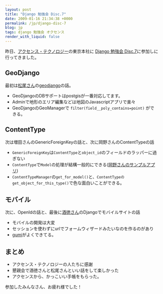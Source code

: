 ```yaml
---
layout: post
title: "Django 勉強会 Disc.7"
date: 2009-01-16 21:34:38 +0000
permalink: /jp/django-disc-7
blog: jp
tags: django 勉強会 オクセンス
render_with_liquid: false
---
```


昨日、[アクセンス・テクノロジー](http://accense.com/)の東京本社に [Django
勉強会 Disc.7](http://djangoproject.jp/etude/7/)に参加しに行ってきました。

## GeoDjango

最初は[松尾さん](https://x.com/tmatsuo)の[geodjango](http://geodjango.org/)の話。

- GeoDjangoのDBサポートはpostgisが一番対応してます。
- Adminで地形のエリア編集などは地図のJavascriptアプリで楽々
- GeoDjangoのGeoManagerで `filter(field__poly_contains=point)` ができる。

## ContentType

次は増田さんのGenericForeignKeyの話と、次に岡野さんのContentTypeの話

- `GenericForeignKey`は`ContentType`と`object_id`のフィールドのラッパーに過ぎない
- `ContentType`で`Model`の処理が結構一般的にできる([岡野さんのサンプルアプリ](http://bitbucket.org/tokibito/sample_nullpobug/src/tip/django/ct_sample/))
- `ContentTypeManager`の`get_for_model()`と、`ContentTypeのget_object_for_this_type()`で色な面白いことができる。

## モバイル

次に、OpenIdの話と、最後に[酒徳さん](http://d.hatena.ne.jp/perezvon/)のDjangoでモバイルサイトの話

- モバイルの開発は大変
- セッションを使わずにurlでフォームウィザードみたいなのを作るのがあり
- [gumi](http://gu3.jp/)がよくできてる。

## まとめ

- アクセンス・テクノロジーの人たちに感謝
- 懇親会で酒徳さんと松尾さんといい話をして楽しかった
- アクセンスから、かっこいい手帳をもらった。

参加したみんなさん、お疲れ様でした！

